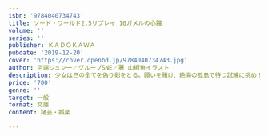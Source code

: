 ```yaml
---
isbn: '9784040734743'
title: ソード・ワールド2.5リプレイ 10ガメルの心臓
volume: ''
series: ''
publisher: ＫＡＤＯＫＡＷＡ
pubdate: '2019-12-20'
cover: 'https://cover.openbd.jp/9784040734743.jpg'
author: 河端ジュン一／グループSNE／著 山椒魚イラスト
description: 少女は己の全てを偽り剣をとる。願いを賭け、絶海の孤島で待つ試練に挑め！
price: '700'
genre: ''
target: 一般
format: 文庫
content: 諸芸・娯楽

---
```

